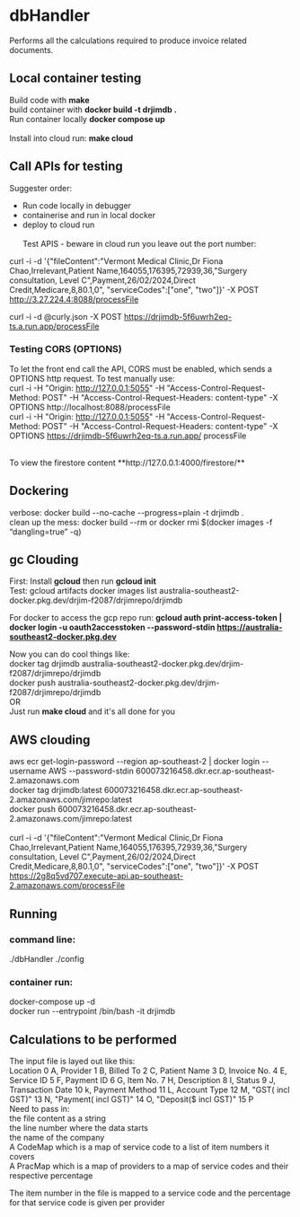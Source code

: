 # dbHandler
Performs all the calculations required to produce invoice related documents.<br> 

## Local container testing

Build code with **make** <br>
build container with **docker build -t drjimdb .** <br>
Run container locally **docker compose up** <br><br>
Install into cloud run: **make cloud**

## Call APIs for testing
Suggester order: 
* Run code locally in debugger
* containerise and run in local docker
* deploy to cloud run
<br><br>
Test APIS - beware in cloud run you leave out the port number: <br>

curl -i -d '{"fileContent":"Vermont Medical Clinic,Dr Fiona Chao,Irrelevant,Patient Name,164055,176395,72939,36,\"Surgery consultation, Level C\",Payment,26/02/2024,Direct Credit,Medicare,8,80.1,0", "serviceCodes":["one", "two"]}' -X POST http://3.27.224.4:8088/processFile <br>

curl -i -d @curly.json -X POST https://drjimdb-5f6uwrh2eq-ts.a.run.app/processFile<br>

### Testing CORS (OPTIONS)
To let the front end call the API, CORS must be enabled, which sends a OPTIONS http request. To test manually use: <br>
curl -i -H "Origin: http://127.0.0.1:5055" -H "Access-Control-Request-Method: POST" -H "Access-Control-Request-Headers: content-type" -X OPTIONS http://localhost:8088/processFile
 <br>
curl -i -H "Origin: http://127.0.0.1:5055" -H "Access-Control-Request-Method: POST" -H "Access-Control-Request-Headers: content-type" -X OPTIONS https://drjimdb-5f6uwrh2eq-ts.a.run.app/ processFile <br>

<br>
To view the firestore content **http://127.0.0.1:4000/firestore/**<br>

## Dockering
verbose: docker build --no-cache --progress=plain -t drjimdb . <br>
clean up the mess: docker build --rm or docker rmi $(docker images -f “dangling=true” -q) <br>

## gc Clouding
First: Install **gcloud** then run **gcloud init** <br>
Test: gcloud artifacts docker images list  australia-southeast2-docker.pkg.dev/drjim-f2087/drjimrepo/drjimdb <br>

For docker to access the gcp repo run: **gcloud auth print-access-token | docker login -u oauth2accesstoken --password-stdin https://australia-southeast2-docker.pkg.dev**

Now you can do cool things like: <br>
docker tag drjimdb australia-southeast2-docker.pkg.dev/drjim-f2087/drjimrepo/drjimdb <br>
docker push australia-southeast2-docker.pkg.dev/drjim-f2087/drjimrepo/drjimdb <br>
OR <br>
Just run **make cloud** and it's all done for you <br>

## AWS clouding
aws ecr get-login-password --region ap-southeast-2 | docker login --username AWS --password-stdin 600073216458.dkr.ecr.ap-southeast-2.amazonaws.com <br>
docker tag drjimdb:latest 600073216458.dkr.ecr.ap-southeast-2.amazonaws.com/jimrepo:latest <br>
docker push 600073216458.dkr.ecr.ap-southeast-2.amazonaws.com/jimrepo:latest <br>
<br>
curl -i -d '{"fileContent":"Vermont Medical Clinic,Dr Fiona Chao,Irrelevant,Patient Name,164055,176395,72939,36,\"Surgery consultation, Level C\",Payment,26/02/2024,Direct Credit,Medicare,8,80.1,0", "serviceCodes":["one", "two"]}' -X POST https://2g8q5vd707.execute-api.ap-southeast-2.amazonaws.com/processFile<br>

## Running
### command line:
./dbHandler ./config <br>
### container run:
docker-compose up -d<br>
docker run --entrypoint /bin/bash -it drjimdb <br>

## Calculations to be performed
The input file is layed out like this:<br>
Location 0 A, Provider 1 B, Billed To 2 C, Patient Name 3 D, Invoice No. 4 E, Service ID 5 F, Payment ID 6 G, Item No. 7 H, Description 8 I, Status 9 J, Transaction Date 10 k, Payment Method 11 L, Account Type 12 M, "GST( incl GST)" 13 N, "Payment( incl GST)" 14 O, "Deposit($ incl GST)" 15 P<br>
Need to pass in: <br>
the file content as a string<br>
the line number where the data starts<br>
the name of the company <br>
A CodeMap which is a map of service code to a list of item numbers it covers<br>
A PracMap which is a map of providers to a map of service codes and their respective percentage<br>

The item number in the file is mapped to a service code and the percentage for that service code is given per provider<br>

